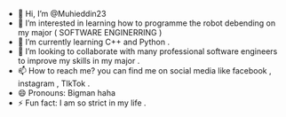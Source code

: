 - 👋 Hi, I’m @Muhieddin23
- 👀 I’m interested in learning how to programme the robot debending on my major ( SOFTWARE ENGINERRING ) 
- 🌱 I’m currently learning C++ and Python . 
- 💞️ I’m looking to collaborate with many professional software  engineers to improve my skills in my major . 
- 📫 How to reach me? you can find me on social media like facebook , instagram , TIkTok . 
- 😄 Pronouns: Bigman haha 
- ⚡ Fun fact: I am so strict in my life . 

<!---
Muhieddin23/Muhieddin23 is a ✨ special ✨ repository because its `README.md` (this file) appears on your GitHub profile.
You can click the Preview link to take a look at your changes.
--->

